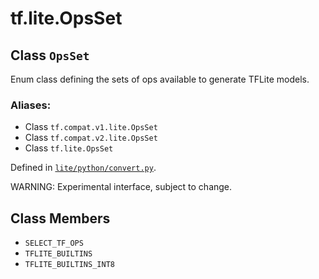<div itemscope itemtype="http://developers.google.com/ReferenceObject">
<meta itemprop="name" content="tf.lite.OpsSet" />
<meta itemprop="path" content="Stable" />
<meta itemprop="property" content="SELECT_TF_OPS"/>
<meta itemprop="property" content="TFLITE_BUILTINS"/>
<meta itemprop="property" content="TFLITE_BUILTINS_INT8"/>
</div>

# tf.lite.OpsSet

## Class `OpsSet`

Enum class defining the sets of ops available to generate TFLite models.



### Aliases:

* Class `tf.compat.v1.lite.OpsSet`
* Class `tf.compat.v2.lite.OpsSet`
* Class `tf.lite.OpsSet`



Defined in [`lite/python/convert.py`](/code/stable/tensorflow/lite/python/convert.py).

<!-- Placeholder for "Used in" -->

WARNING: Experimental interface, subject to change.

## Class Members

* `SELECT_TF_OPS` <a id="SELECT_TF_OPS"></a>
* `TFLITE_BUILTINS` <a id="TFLITE_BUILTINS"></a>
* `TFLITE_BUILTINS_INT8` <a id="TFLITE_BUILTINS_INT8"></a>

